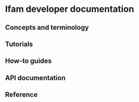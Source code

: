 # Ifam developer documentation

## Concepts and terminology

## Tutorials

## How-to guides

## API documentation

## Reference











